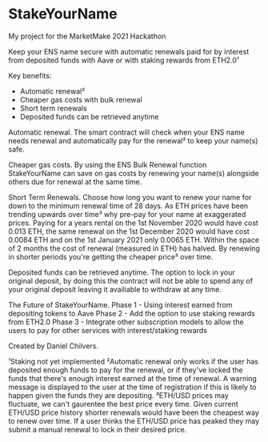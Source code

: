 # StakeYourName
 My project for the MarketMake 2021 Hackathon

Keep your ENS name secure with automatic renewals paid for by interest from deposited funds with Aave or with staking rewards from ETH2.0¹

Key benefits:
- Automatic renewal²
- Cheaper gas costs with bulk renewal
- Short term renewals
- Deposited funds can be retrieved anytime

Automatic renewal.
The smart contract will check when your ENS name needs renewal and automatically pay for the renewal² to keep your name(s) safe.

Cheaper gas costs.
By using the ENS Bulk Renewal function StakeYourName can save on gas costs by renewing your name(s) alongside others due for renewal at the same time.

Short Term Renewals.
Choose how long you want to renew your name for down to the minimum renewal time of 28 days. As ETH prices have been trending upwards over time³ why pre-pay for your name at exaggerated prices. Paying for a years rental on the 1st November 2020 would have cost 0.013 ETH, the same renewal on the 1st December 2020 would have cost 0.0084 ETH and on the 1st January 2021 only 0.0065 ETH. Within the space of 2 months the cost of renewal (measured in ETH) has halved. By renewing in shorter periods you're getting the cheaper price³ over time.

Deposited funds can be retrieved anytime.
The option to lock in your original deposit, by doing this the contract will not be able to spend any of your original deposit leaving it availiable to withdraw at any time.

The Future of StakeYourName.
Phase 1 - Using interest earned from depositing tokens to Aave
Phase 2 - Add the option to use staking rewards from ETH2.0
Phase 3 - Integrate other subscription models to allow the users to pay for other services with interest/staking rewards

Created by Daniel Chilvers.

¹Staking not yet implemented
²Automatic renewal only works if the user has deposited enough funds to pay for the renewal, or if they've locked the funds that there's enough interest earned at the time of renewal. A warning message is displayed to the user at the time of registration if this is likely to happen given the funds they are depositing.
³ETH/USD prices may fluctuate, we can't gaurentee the best price every time. Given current ETH/USD price history shorter renewals would have been the cheapest way to renew over time. If a user thinks the ETH/USD price has peaked they may submit a manual renewal to lock in their desired price.
